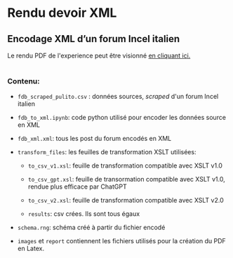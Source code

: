  # Rendu devoir XML

## Encodage XML d’un forum Incel italien
 Le rendu PDF de l'experience peut être visionné [en cliquant ici.](https://nbviewer.org/github/savaij/devoir_XML/blob/main/report/main/report.pdf)
<br><br>
### Contenu:

- `fdb_scraped_pulito.csv` : données sources, _scraped_ d'un forum Incel italien

- `fdb_to_xml.ipynb`: code python utilisé pour encoder les données source en XML

- `fdb_xml.xml`: tous les post du forum encodés en XML

- `transform_files`: les feuilles de transformation XSLT utilisées:
    - `to_csv_v1.xsl`: feuille de transformation compatible avec XSLT v1.0

    - `to_csv_gpt.xsl`: feuille de transormation compatible avec XSLT v1.0, rendue plus efficace par ChatGPT

    - `to_csv_v2.xsl`: feuille de transformation compatible avec XSLT v2.0

    - `results`: csv crées. Ils sont tous égaux

- `schema.rng`: schéma créé à partir du fichier encodé

- `images` et `report` contiennent les fichiers utilisés pour la création du PDF en Latex.

